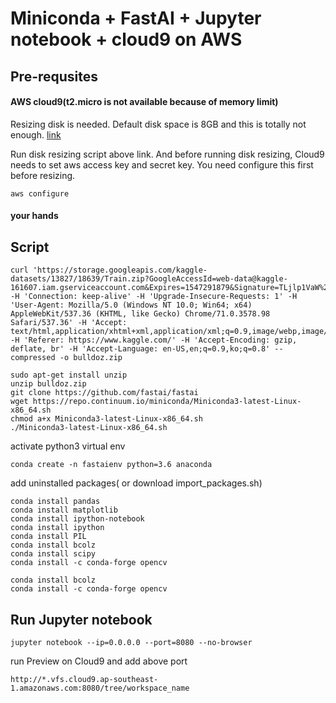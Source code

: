 Miniconda + FastAI + Jupyter notebook + cloud9 on AWS
======
## Pre-requsites

#### AWS cloud9(t2.micro is not available because of memory limit)

Resizing disk is needed. Default disk space is 8GB and this is totally not enough.
[link](https://docs.aws.amazon.com/cloud9/latest/user-guide/move-environment.html#move-environment-resize)

Run disk resizing script above link. And before running disk resizing, Cloud9 needs to set aws access key and secret key. You need configure this first before resizing.

    aws configure

#### your hands

## Script
    curl 'https://storage.googleapis.com/kaggle-datasets/13827/18639/Train.zip?GoogleAccessId=web-data@kaggle-161607.iam.gserviceaccount.com&Expires=1547291879&Signature=TLjlp1VaW%2BLa7czig6a0MemhYiPZfssuEbHqCQbd9sKWI90p0irh8BBHAshkw7EG2Azrgqpz1J86d3%2FYodvZn3VVp4d5nipUfmmfj4THXuXgPsKwzqT%2FI4GrOTtW8IVeKE2%2Fv2AxXuWwddWx5xJ%2B5StHQqXwpki4fDcHmdGqaUCvnlVk%2BCY7NLJitmOcFoD8e5pz3Oy%2B%2Br4TIbxoH4FbGP4akiVwqOpXqUKY1754HYatoupfnfR1q3%2FiXDDVJQ9L7uEeUL3wEELNKpj8wEhcxyhWfsspDVoEPbMmgU9X3mmuRLmUCy2X2sj%2BZTIKTLJu9VliKmy6HEdepHHI%2Fbcdmw%3D%3D' -H 'Connection: keep-alive' -H 'Upgrade-Insecure-Requests: 1' -H 'User-Agent: Mozilla/5.0 (Windows NT 10.0; Win64; x64) AppleWebKit/537.36 (KHTML, like Gecko) Chrome/71.0.3578.98 Safari/537.36' -H 'Accept: text/html,application/xhtml+xml,application/xml;q=0.9,image/webp,image/apng,*/*;q=0.8' -H 'Referer: https://www.kaggle.com/' -H 'Accept-Encoding: gzip, deflate, br' -H 'Accept-Language: en-US,en;q=0.9,ko;q=0.8' --compressed -o bulldoz.zip

    sudo apt-get install unzip
    unzip bulldoz.zip
    git clone https://github.com/fastai/fastai
    wget https://repo.continuum.io/miniconda/Miniconda3-latest-Linux-x86_64.sh
    chmod a+x Miniconda3-latest-Linux-x86_64.sh 
    ./Miniconda3-latest-Linux-x86_64.sh 
activate python3 virtual env
    
    conda create -n fastaienv python=3.6 anaconda
    
add uninstalled packages( or download import_packages.sh)

    conda install pandas
    conda install matplotlib
    conda install ipython-notebook
    conda install ipython
    conda install PIL
    conda install bcolz
    conda install scipy
    conda install -c conda-forge opencv
    
    conda install bcolz
    conda install -c conda-forge opencv
    
## Run Jupyter notebook
    jupyter notebook --ip=0.0.0.0 --port=8080 --no-browser

run Preview on Cloud9 and add above port 

    http://*.vfs.cloud9.ap-southeast-1.amazonaws.com:8080/tree/workspace_name

